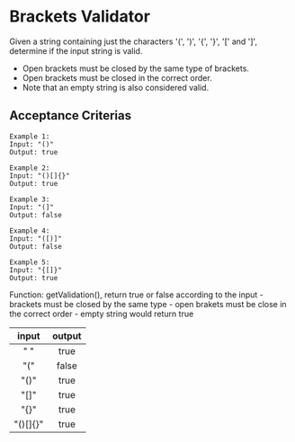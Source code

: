 # Brackets Validator

Given a string containing just the characters '(', ')', '{', '}', '[' and ']', determine if the input string is valid.

- Open brackets must be closed by the same type of brackets.
- Open brackets must be closed in the correct order.
- Note that an empty string is also considered valid.

## Acceptance Criterias
```
Example 1:
Input: "()"
Output: true

Example 2:
Input: "()[]{}"
Output: true

Example 3:
Input: "(]"
Output: false

Example 4:
Input: "([)]"
Output: false

Example 5:
Input: "{[]}"
Output: true
```

Function: getValidation(), return true or false according to the input
        - brackets must be closed by the same type
        - open brakets must be close in the correct order
        - empty string would return true

|     input       |     output    |
|    :--:         |   :--:        |
|     " "         |     true      |
|     "("         |     false     |
|     "()"        |     true      |
|     "[]"        |     true      |
|     "{}"        |     true      |
|     "()[]{}"    |     true      |
